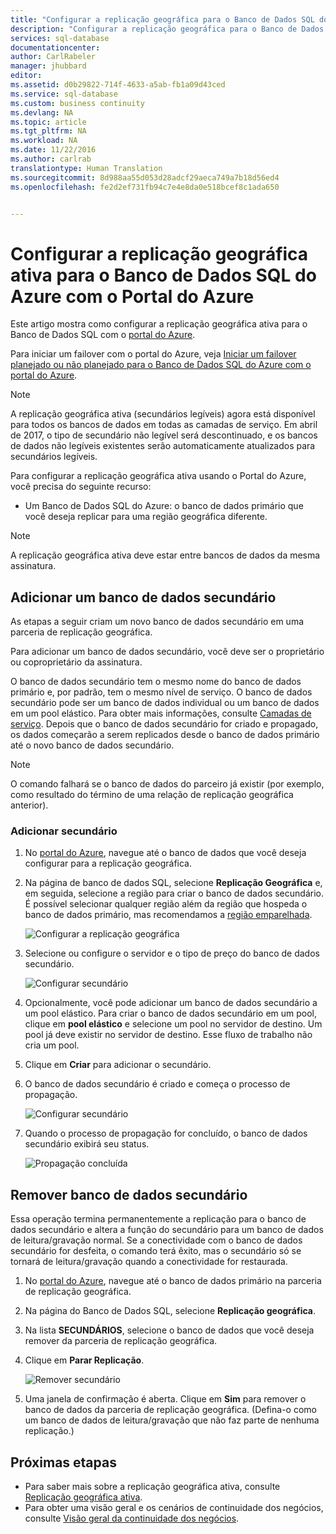```yaml
---
title: "Configurar a replicação geográfica para o Banco de Dados SQL do Azure com o portal do Azure | Microsoft Docs"
description: "Configurar a replicação geográfica para o Banco de Dados SQL do Azure usando o portal do Azure"
services: sql-database
documentationcenter: 
author: CarlRabeler
manager: jhubbard
editor: 
ms.assetid: d0b29822-714f-4633-a5ab-fb1a09d43ced
ms.service: sql-database
ms.custom: business continuity
ms.devlang: NA
ms.topic: article
ms.tgt_pltfrm: NA
ms.workload: NA
ms.date: 11/22/2016
ms.author: carlrab
translationtype: Human Translation
ms.sourcegitcommit: 8d988aa55d053d28adcf29aeca749a7b18d56ed4
ms.openlocfilehash: fe2d2ef731fb94c7e4e8da0e518bcef8c1ada650


---
```

# <a name="configure-active-geo-replication-for-azure-sql-database-with-the-azure-portal"></a>Configurar a replicação geográfica ativa para o Banco de Dados SQL do Azure com o Portal do Azure

Este artigo mostra como configurar a replicação geográfica ativa para o Banco de Dados SQL com o [portal do Azure](http://portal.azure.com).

Para iniciar um failover com o portal do Azure, veja [Iniciar um failover planejado ou não planejado para o Banco de Dados SQL do Azure com o portal do Azure](sql-database-geo-replication-failover-portal.md).

> [!NOTE]
> A replicação geográfica ativa (secundários legíveis) agora está disponível para todos os bancos de dados em todas as camadas de serviço. Em abril de 2017, o tipo de secundário não legível será descontinuado, e os bancos de dados não legíveis existentes serão automaticamente atualizados para secundários legíveis.
> 
> 

Para configurar a replicação geográfica ativa usando o Portal do Azure, você precisa do seguinte recurso:

* Um Banco de Dados SQL do Azure: o banco de dados primário que você deseja replicar para uma região geográfica diferente.

> [!Note]
A replicação geográfica ativa deve estar entre bancos de dados da mesma assinatura.

## <a name="add-a-secondary-database"></a>Adicionar um banco de dados secundário
As etapas a seguir criam um novo banco de dados secundário em uma parceria de replicação geográfica.  

Para adicionar um banco de dados secundário, você deve ser o proprietário ou coproprietário da assinatura.

O banco de dados secundário tem o mesmo nome do banco de dados primário e, por padrão, tem o mesmo nível de serviço. O banco de dados secundário pode ser um banco de dados individual ou um banco de dados em um pool elástico. Para obter mais informações, consulte [Camadas de serviço](sql-database-service-tiers.md).
Depois que o banco de dados secundário for criado e propagado, os dados começarão a serem replicados desde o banco de dados primário até o novo banco de dados secundário.

> [!NOTE]
> O comando falhará se o banco de dados do parceiro já existir (por exemplo, como resultado do término de uma relação de replicação geográfica anterior).
> 
> 

### <a name="add-secondary"></a>Adicionar secundário
1. No [portal do Azure](http://portal.azure.com), navegue até o banco de dados que você deseja configurar para a replicação geográfica.
2. Na página de banco de dados SQL, selecione **Replicação Geográfica** e, em seguida, selecione a região para criar o banco de dados secundário. É possível selecionar qualquer região além da região que hospeda o banco de dados primário, mas recomendamos a [região emparelhada](../best-practices-availability-paired-regions.md).
   
    ![Configurar a replicação geográfica](./media/sql-database-geo-replication-portal/configure-geo-replication.png)
3. Selecione ou configure o servidor e o tipo de preço do banco de dados secundário.
   
    ![Configurar secundário](./media/sql-database-geo-replication-portal/create-secondary.png)
4. Opcionalmente, você pode adicionar um banco de dados secundário a um pool elástico. Para criar o banco de dados secundário em um pool, clique em **pool elástico** e selecione um pool no servidor de destino. Um pool já deve existir no servidor de destino. Esse fluxo de trabalho não cria um pool.
5. Clique em **Criar** para adicionar o secundário.
6. O banco de dados secundário é criado e começa o processo de propagação.
   
    ![Configurar secundário](./media/sql-database-geo-replication-portal/seeding0.png)
7. Quando o processo de propagação for concluído, o banco de dados secundário exibirá seu status.
   
    ![Propagação concluída](./media/sql-database-geo-replication-portal/seeding-complete.png)

## <a name="remove-secondary-database"></a>Remover banco de dados secundário
Essa operação termina permanentemente a replicação para o banco de dados secundário e altera a função do secundário para um banco de dados de leitura/gravação normal. Se a conectividade com o banco de dados secundário for desfeita, o comando terá êxito, mas o secundário só se tornará de leitura/gravação quando a conectividade for restaurada.  

1. No [portal do Azure](http://portal.azure.com), navegue até o banco de dados primário na parceria de replicação geográfica.
2. Na página do Banco de Dados SQL, selecione **Replicação geográfica**.
3. Na lista **SECUNDÁRIOS**, selecione o banco de dados que você deseja remover da parceria de replicação geográfica.
4. Clique em **Parar Replicação**.
   
    ![Remover secundário](./media/sql-database-geo-replication-portal/remove-secondary.png)
5. Uma janela de confirmação é aberta. Clique em **Sim** para remover o banco de dados da parceria de replicação geográfica. (Defina-o como um banco de dados de leitura/gravação que não faz parte de nenhuma replicação.)

## <a name="next-steps"></a>Próximas etapas
* Para saber mais sobre a replicação geográfica ativa, consulte [Replicação geográfica ativa](sql-database-geo-replication-overview.md).
* Para obter uma visão geral e os cenários de continuidade dos negócios, consulte [Visão geral da continuidade dos negócios](sql-database-business-continuity.md).




<!--HONumber=Feb17_HO3-->


